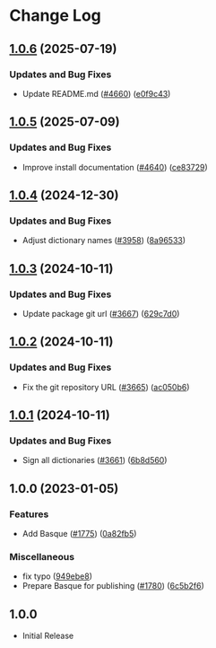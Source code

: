# Change Log

## [1.0.6](https://github.com/streetsidesoftware/cspell-dicts/compare/@cspell/dict-eu@1.0.5...@cspell/dict-eu@1.0.6) (2025-07-19)


### Updates and Bug Fixes

* Update README.md ([#4660](https://github.com/streetsidesoftware/cspell-dicts/issues/4660)) ([e0f9c43](https://github.com/streetsidesoftware/cspell-dicts/commit/e0f9c43f2dc0170a118dfe3a5008d3cf017e36ce))

## [1.0.5](https://github.com/streetsidesoftware/cspell-dicts/compare/@cspell/dict-eu@1.0.4...@cspell/dict-eu@1.0.5) (2025-07-09)


### Updates and Bug Fixes

* Improve install documentation ([#4640](https://github.com/streetsidesoftware/cspell-dicts/issues/4640)) ([ce83729](https://github.com/streetsidesoftware/cspell-dicts/commit/ce837295163125b6ff57494d9de1609edc6204e6))

## [1.0.4](https://github.com/streetsidesoftware/cspell-dicts/compare/@cspell/dict-eu@1.0.3...@cspell/dict-eu@1.0.4) (2024-12-30)


### Updates and Bug Fixes

* Adjust dictionary names ([#3958](https://github.com/streetsidesoftware/cspell-dicts/issues/3958)) ([8a96533](https://github.com/streetsidesoftware/cspell-dicts/commit/8a96533bec21280103740868b81559437c413501))

## [1.0.3](https://github.com/streetsidesoftware/cspell-dicts/compare/@cspell/dict-eu@1.0.2...@cspell/dict-eu@1.0.3) (2024-10-11)


### Updates and Bug Fixes

* Update package git url ([#3667](https://github.com/streetsidesoftware/cspell-dicts/issues/3667)) ([629c7d0](https://github.com/streetsidesoftware/cspell-dicts/commit/629c7d0a5e1bacad1d3874b1f8372edc3494ef97))

## [1.0.2](https://github.com/streetsidesoftware/cspell-dicts/compare/@cspell/dict-eu@1.0.1...@cspell/dict-eu@1.0.2) (2024-10-11)


### Updates and Bug Fixes

* Fix the git repository URL ([#3665](https://github.com/streetsidesoftware/cspell-dicts/issues/3665)) ([ac050b6](https://github.com/streetsidesoftware/cspell-dicts/commit/ac050b697d57820109995e92fac5ccc32ced1723))

## [1.0.1](https://github.com/streetsidesoftware/cspell-dicts/compare/@cspell/dict-eu@1.0.0...@cspell/dict-eu@1.0.1) (2024-10-11)


### Updates and Bug Fixes

* Sign all dictionaries ([#3661](https://github.com/streetsidesoftware/cspell-dicts/issues/3661)) ([6b8d560](https://github.com/streetsidesoftware/cspell-dicts/commit/6b8d560cf51a593458ce42bca415859f872cfc97))

## 1.0.0 (2023-01-05)


### Features

* Add Basque ([#1775](https://github.com/streetsidesoftware/cspell-dicts/issues/1775)) ([0a82fb5](https://github.com/streetsidesoftware/cspell-dicts/commit/0a82fb5f4c83fcd9c9e52b1c0fdd71b99a928736))


### Miscellaneous

* fix typo ([949ebe8](https://github.com/streetsidesoftware/cspell-dicts/commit/949ebe83710a20054ae10915973e4a2775c4001c))
* Prepare Basque for publishing ([#1780](https://github.com/streetsidesoftware/cspell-dicts/issues/1780)) ([6c5b2f6](https://github.com/streetsidesoftware/cspell-dicts/commit/6c5b2f63bbcd176d98969198bff7049d9c63f552))

## 1.0.0

- Initial Release

